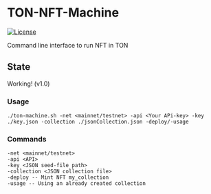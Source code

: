 # TON-NFT-Machine

[![License](https://img.shields.io/badge/License-Apache%202.0-blue.svg)](https://opensource.org/licenses/Apache-2.0)

Command line interface to run NFT in TON

## State

Working! (v1.0)

### Usage

	./ton-machine.sh -net <mainnet/testnet> -api <Your APi-key> -key ./key.json -collection ./jsonCollection.json -deploy/-usage
	

### Commands
	-net <mainnet/testnet>
	-api <API>
	-key <JSON seed-file path>
	-collection <JSON collection file>
	-deploy -- Mint NFT my_collection
	-usage -- Using an already created collection
